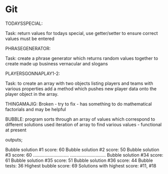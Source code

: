 # Git

TODAYSSPECIAL:

Task: return values for todays special, use getter/setter to ensure correct values must be entered


PHRASEGENERATOR: 

Task: create a phrase generator which returns random values together to create made up business vernacular and slogans

PLAYERSGONNAPLAY1-2:

Task: to create an array with two objects listing players and teams with various properties
add a method which pushes new player data onto the player object in the array.

THINGAMAJIG: Broken - try to fix - has something to do mathematical factorials and may be helpful


BUBBLE: program sorts through an array of values which correspond to different solutions
used iteration of array to find various values - 
functional at present 

outputs;


Bubble solution #1 score: 60
Bubble solution #2 score: 50
Bubble solution #3 score: 60
............................
............................
Bubble solution #34 score: 61
Bubble solution #35 score: 51
Bubble solution #36 score: 44
Bubble tests: 36
Highest bubble score: 69
Solutions with highest score:  #11, #18
